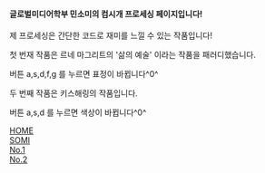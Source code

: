 <h4>글로벌미디어학부 민소미의 컴시개 프로세싱 페이지입니다!</h4>
   <p> 제 프로세싱은 간단한 코드로 재미를 느낄 수 있는 작품입니다! </p>
   <p> 첫 번재 작품은 르네 마그리트의 '삶의 예술' 이라는 작품을 패러디했습니다. </p>
   <p> 버튼 a,s,d,f,g 를 누르면 표정이 바뀝니다^0^</p>
   <p> 두 번째 작품은 키스해링의 작품입니다.</p>
   <p> 버튼 a,s,d 를 누르면 색상이 바뀝니다^0^</p>
   <div class="mitem" id="m1"> <a href="https://someii.github.io/HOME/index.html"> HOME </a></div>
   <div><a href="https://someii.github.io/SOMI/." target="_blank" > SOMI </a></div>
   <div class="mitem" id="m3"> <a href="https://someii.github.io/somProcessingOne/index.html" target="_blank"> No.1 </a></div>
   <div class="mitem" id="m3"> <a href="https://someii.github.io/somProcessingTwo/index.html" target="_blank"> No.2 </a></div>
